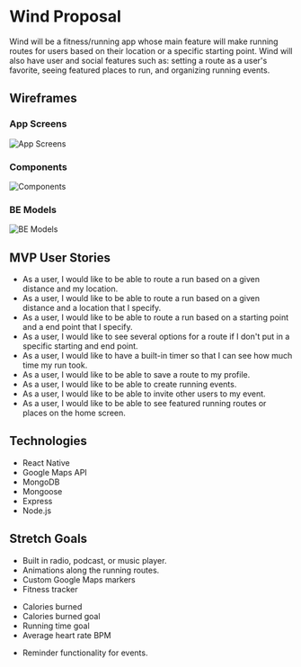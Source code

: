 # Wind Proposal
Wind will be a fitness/running app whose main feature will make running routes for users based on their location or a specific starting point. Wind will also have user and social features such as: setting a route as a user's favorite, seeing featured places to run, and organizing running events. 

## Wireframes
### App Screens
![App Screens](https://i.imgur.com/fCk79Vz.png)

### Components
![Components](https://i.imgur.com/6DaKwJd.png)

### BE Models
![BE Models](https://i.imgur.com/cudKgGK.png)

## MVP User Stories
* As a user, I would like to be able to route a run based on a given distance and my location.
* As a user, I would like to be able to route a run based on a given distance and a location that I specify.
* As a user, I would like to be able to route a run based on a starting point and a end point that I specify.
* As a user, I would like to see several options for a route if I don't put in a specific starting and end point.
* As a user, I would like to have a built-in timer so that I can see how much time my run took.
* As a user, I would like to be able to save a route to my profile.
* As a user, I would like to be able to create running events.
* As a user, I would like to be able to invite other users to my event.
* As a user, I would like to be able to see featured running routes or places on the home screen.

## Technologies 
* React Native
* Google Maps API
* MongoDB
* Mongoose
* Express
* Node.js

## Stretch Goals
* Built in radio, podcast, or music player.
* Animations along the running routes.
* Custom Google Maps markers
* Fitness tracker
 - Calories burned
 - Calories burned goal
 - Running time goal
 - Average heart rate BPM
* Reminder functionality for events.


